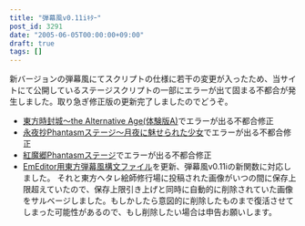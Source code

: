 ```yaml
---
title: "弾幕風v0.11iｷﾀｰ"
post_id: 3291
date: "2005-06-05T00:00:00+09:00"
draft: true
tags: []
---
```



新バージョンの弾幕風にてスクリプトの仕様に若干の変更が入ったため、当サイトにて公開しているステージスクリプトの一部にエラーが出て固まる不都合が発生しました。取り急ぎ修正版の更新完了しましたのでどうぞ。

  * [東方時封城～the Alternative Age(体験版A)](https://danmaq.com/!/thA/)でエラーが出る不都合修正
  * [永夜抄Phantasmステージ～月夜に魅せられた少女](https://danmaq.com/tag/touhou-in-phantasm)でエラーが出る不都合修正
  * [紅魔郷Phantasmステージ](https://danmaq.com/tag/touhou-eosd-phantasm)でエラーが出る不都合修正
  * [EmEditor用東方弾幕風構文ファイル](https://danmaq.com/emeditor-danmakufu)を更新、弾幕風v0.11iの新関数に対応しました。
それと東方ヘタレ絵師修行場に投稿された画像がいつの間に保存上限超えていたので、保存上限引き上げと同時に自動的に削除されていた画像をサルベージしました。もしかしたら意図的に削除したものまで復活させてしまった可能性があるので、もし削除したい場合は申告お願いします。
